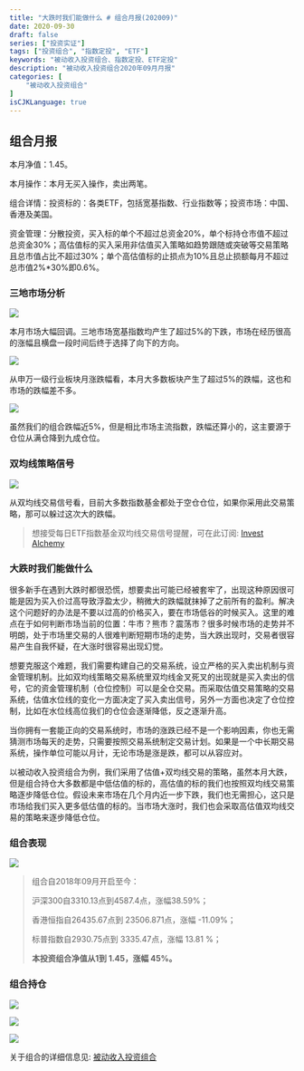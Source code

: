 ```yaml
---
title: "大跌时我们能做什么 # 组合月报(202009)"
date: 2020-09-30
draft: false
series: ["投资实证"]
tags: ["投资组合", "指数定投", "ETF"]
keywords: "被动收入投资组合、指数定投、ETF定投"
description: "被动收入投资组合2020年09月月报"
categories: [
    "被动收入投资组合"
]
isCJKLanguage: true
---
```


## 组合月报

本月净值：1.45。

本月操作：本月无买入操作，卖出两笔。

组合详情：投资标的：各类ETF，包括宽基指数、行业指数等；投资市场：中国、香港及美国。

资金管理：分散投资，买入标的单个不超过总资金20%，单个标持仓市值不超过总资金30%；高估值标的买入采用非估值买入策略如趋势跟随或突破等交易策略且总市值占比不超过30%；单个高估值标的止损点为10%且总止损额每月不超过总市值2%*30%即0.6%。

### 三地市场分析

![](https://img.bmpi.dev/39131026-5e14-7fba-b6da-b08ffe16e965.png)

本月市场大幅回调。三地市场宽基指数均产生了超过5%的下跌，市场在经历很高的涨幅且横盘一段时间后终于选择了向下的方向。

![](https://img.bmpi.dev/cc9fb372-17ac-ebc1-28f2-a6017ad69126.png)

从申万一级行业板块月涨跌幅看，本月大多数板块产生了超过5%的跌幅，这也和市场的跌幅差不多。

![](https://img.bmpi.dev/94c1b541-bffa-1b4e-d9e7-7b03540ad195.png)

虽然我们的组合跌幅近5%，但是相比市场主流指数，跌幅还算小的，这主要源于仓位从满仓降到九成仓位。

### 双均线策略信号

![](https://img.bmpi.dev/498c4385-1cb3-8616-85a1-c42ab5bb3ff7.png)

从双均线交易信号看，目前大多数指数基金都处于空仓仓位，如果你采用此交易策略，那可以躲过这次大的跌幅。

> 想接受每日ETF指数基金双均线交易信号提醒，可在此订阅: [Invest Alchemy](https://money.i365.tech/)

### 大跌时我们能做什么

很多新手在遇到大跌时都很恐慌，想要卖出可能已经被套牢了，出现这种原因很可能是因为买入价过高导致浮盈太少，稍微大的跌幅就抹掉了之前所有的盈利。解决这个问题好的办法是不要以过高的价格买入，要在市场低谷的时候买入。这里的难点在于如何判断市场当前的位置：牛市？熊市？震荡市？很多时候市场的走势并不明朗，处于市场里交易的人很难判断短期市场的走势，当大跌出现时，交易者很容易产生自我怀疑，在大涨时很容易出现幻觉。

想要克服这个难题，我们需要构建自己的交易系统，设立严格的买入卖出机制与资金管理机制。比如双均线策略交易系统里双均线金叉死叉的出现就是买入卖出的信号，它的资金管理机制（仓位控制）可以是全仓交易。而采取估值交易策略的交易系统，估值水位线的变化一方面决定了买入卖出信号，另外一方面也决定了仓位控制，比如在水位线高位我们的仓位会逐渐降低，反之逐渐升高。

当你拥有一套能正向的交易系统时，市场的涨跌已经不是一个影响因素，你也无需猜测市场每天的走势，只需要按照交易系统制定交易计划。如果是一个中长期交易系统，操作单位可能以月计，无论市场是涨是跌，都可以从容应对。

以被动收入投资组合为例，我们采用了估值+双均线交易的策略，虽然本月大跌，但是组合持仓大多数都是中低估值的标的，高估值的标的我们也按照双均线交易策略逐步降低仓位。假设未来市场在几个月内近一步下跌，我们也无需担心，这只是市场给我们买入更多低估值的标的。当市场大涨时，我们也会采取高估值双均线交易的策略来逐步降低仓位。

### 组合表现

![](https://img.bmpi.dev/a10dc587-9cf0-b76e-4775-056d5bac830d.png)

> 组合自2018年09月开启至今：
> 
> 沪深300自3310.13点到4587.4点，涨幅38.59%；
> 
> 香港恒指自26435.67点到 23506.871点，涨幅 -11.09%；
> 
> 标普指数自2930.75点到 3335.47点，涨幅 13.81 %；
> 
> **本投资组合净值从1到 1.45，涨幅 45%。**

### 组合持仓

![](https://img.bmpi.dev/6593cc9c-7705-416b-f9dd-4dbdc000f488.png)

![](https://img.bmpi.dev/843f6102-d23f-9ee8-aaab-4b00103538ea.png)

![](https://img.bmpi.dev/c518abca-8e73-ab0e-b447-a5ce1bd99bc5.png)

关于组合的详细信息见: [被动收入投资组合](https://www.notion.so/mdw/e0ed086e701a4d0aaa4839d2c7aa62ea)